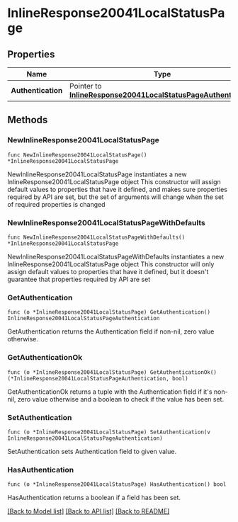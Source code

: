 # InlineResponse20041LocalStatusPage

## Properties

Name | Type | Description | Notes
------------ | ------------- | ------------- | -------------
**Authentication** | Pointer to [**InlineResponse20041LocalStatusPageAuthentication**](InlineResponse20041LocalStatusPageAuthentication.md) |  | [optional] 

## Methods

### NewInlineResponse20041LocalStatusPage

`func NewInlineResponse20041LocalStatusPage() *InlineResponse20041LocalStatusPage`

NewInlineResponse20041LocalStatusPage instantiates a new InlineResponse20041LocalStatusPage object
This constructor will assign default values to properties that have it defined,
and makes sure properties required by API are set, but the set of arguments
will change when the set of required properties is changed

### NewInlineResponse20041LocalStatusPageWithDefaults

`func NewInlineResponse20041LocalStatusPageWithDefaults() *InlineResponse20041LocalStatusPage`

NewInlineResponse20041LocalStatusPageWithDefaults instantiates a new InlineResponse20041LocalStatusPage object
This constructor will only assign default values to properties that have it defined,
but it doesn't guarantee that properties required by API are set

### GetAuthentication

`func (o *InlineResponse20041LocalStatusPage) GetAuthentication() InlineResponse20041LocalStatusPageAuthentication`

GetAuthentication returns the Authentication field if non-nil, zero value otherwise.

### GetAuthenticationOk

`func (o *InlineResponse20041LocalStatusPage) GetAuthenticationOk() (*InlineResponse20041LocalStatusPageAuthentication, bool)`

GetAuthenticationOk returns a tuple with the Authentication field if it's non-nil, zero value otherwise
and a boolean to check if the value has been set.

### SetAuthentication

`func (o *InlineResponse20041LocalStatusPage) SetAuthentication(v InlineResponse20041LocalStatusPageAuthentication)`

SetAuthentication sets Authentication field to given value.

### HasAuthentication

`func (o *InlineResponse20041LocalStatusPage) HasAuthentication() bool`

HasAuthentication returns a boolean if a field has been set.


[[Back to Model list]](../README.md#documentation-for-models) [[Back to API list]](../README.md#documentation-for-api-endpoints) [[Back to README]](../README.md)


